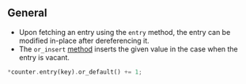 ## General

- Upon fetching an entry using the `entry` method, the entry can be modified in-place after dereferencing it.
- The `or_insert` [method](https://doc.rust-lang.org/std/collections/hash_map/enum.Entry.html#method.or_insert) inserts the given value in the case when the entry is vacant.

```rust
*counter.entry(key).or_default() += 1;
```
